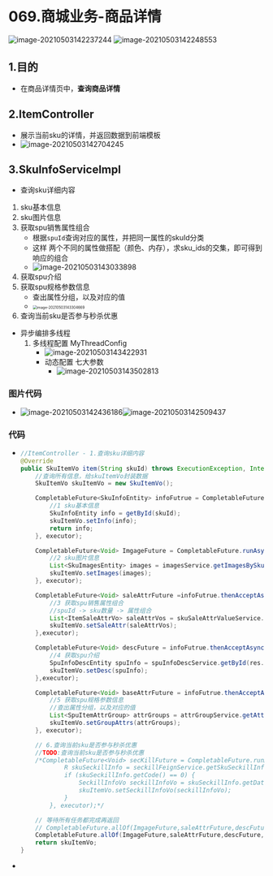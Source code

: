 # 069.商城业务-商品详情

![image-20210503142237244](https://raw.githubusercontent.com/TWDH/Leetcode-From-Zero/pictures/img/image-20210503142237244.png)
![image-20210503142248553](https://raw.githubusercontent.com/TWDH/Leetcode-From-Zero/pictures/img/image-20210503142248553.png)

## 1.目的

* 在商品详情页中，**查询商品详情**

## 2.ItemController

* 展示当前sku的详情，并返回数据到前端模板
* ![image-20210503142704245](https://raw.githubusercontent.com/TWDH/Leetcode-From-Zero/pictures/img/image-20210503142704245.png)

## 3.SkuInfoServiceImpl

- 查询sku详细内容

1. sku基本信息
2. sku图片信息
3. 获取spu销售属性组合
   - 根据`spuId`查询对应的属性，并把同一属性的skuId分类
   - 这样 两个不同的属性做搭配（颜色、内存），求sku_ids的交集，即可得到响应的组合
   - ![image-20210503143033898](https://raw.githubusercontent.com/TWDH/Leetcode-From-Zero/pictures/img/image-20210503143033898.png)
4. 获取spu介绍
5. 获取spu规格参数信息
   - 查出属性分组，以及对应的值
   - <img src="https://raw.githubusercontent.com/TWDH/Leetcode-From-Zero/pictures/img/image-20210503143304669.png" alt="image-20210503143304669" style="zoom:50%;" />
6. 查询当前sku是否参与秒杀优惠

- 异步编排多线程
  1. 多线程配置 MyThreadConfig
     - ![image-20210503143422931](https://raw.githubusercontent.com/TWDH/Leetcode-From-Zero/pictures/img/image-20210503143422931.png)
     - 动态配置 七大参数
       - ![image-20210503143502813](https://raw.githubusercontent.com/TWDH/Leetcode-From-Zero/pictures/img/image-20210503143502813.png)

### 图片代码

* ![image-20210503142436186](https://raw.githubusercontent.com/TWDH/Leetcode-From-Zero/pictures/img/image-20210503142436186.png)![image-20210503142509437](https://raw.githubusercontent.com/TWDH/Leetcode-From-Zero/pictures/img/image-20210503142509437.png)

### 代码

* ```java
  //ItemController - 1.查询sku详细内容
  @Override
  public SkuItemVo item(String skuId) throws ExecutionException, InterruptedException {
      //查询所有信息，给skuItemVo封装数据
      SkuItemVo skuItemVo = new SkuItemVo();
  
      CompletableFuture<SkuInfoEntity> infoFutrue = CompletableFuture.supplyAsync(() -> {
          //1 sku基本信息
          SkuInfoEntity info = getById(skuId);
          skuItemVo.setInfo(info);
          return info;
      }, executor);
  
      CompletableFuture<Void> ImgageFuture = CompletableFuture.runAsync(() -> {
          //2 sku图片信息
          List<SkuImagesEntity> images = imagesService.getImagesBySkuId(skuId);
          skuItemVo.setImages(images);
      }, executor);
  
      CompletableFuture<Void> saleAttrFuture =infoFutrue.thenAcceptAsync(res -> {
          //3 获取spu销售属性组合
          //spuId -> sku数量 -> 属性组合
          List<ItemSaleAttrVo> saleAttrVos = skuSaleAttrValueService.getSaleAttrsBuSpuId(res.getSpuId());
          skuItemVo.setSaleAttr(saleAttrVos);
      },executor);
  
      CompletableFuture<Void> descFuture = infoFutrue.thenAcceptAsync(res -> {
          //4 获取spu介绍
          SpuInfoDescEntity spuInfo = spuInfoDescService.getById(res.getSpuId());
          skuItemVo.setDesc(spuInfo);
      },executor);
  
      CompletableFuture<Void> baseAttrFuture = infoFutrue.thenAcceptAsync(res -> {
          //5 获取spu规格参数信息
          //查出属性分组，以及对应的值
          List<SpuItemAttrGroup> attrGroups = attrGroupService.getAttrGroupWithAttrsBySpuId(res.getSpuId(), res.getCatalogId());
          skuItemVo.setGroupAttrs(attrGroups);
      }, executor);
  
      // 6.查询当前sku是否参与秒杀优惠
      //TODO:查询当前sku是否参与秒杀优惠
      /*CompletableFuture<Void> secKillFuture = CompletableFuture.runAsync(() -> {
              R skuSeckillInfo = seckillFeignService.getSkuSeckillInfo(skuId);
              if (skuSeckillInfo.getCode() == 0) {
                  SeckillInfoVo seckillInfoVo = skuSeckillInfo.getData(new TypeReference<SeckillInfoVo>() {});
                  skuItemVo.setSeckillInfoVo(seckillInfoVo);
              }
          }, executor);*/
  
      // 等待所有任务都完成再返回
      // CompletableFuture.allOf(ImgageFuture,saleAttrFuture,descFuture,baseAttrFuture,secKillFuture).get();
      CompletableFuture.allOf(ImgageFuture,saleAttrFuture,descFuture,baseAttrFuture).get();
      return skuItemVo;
  }
  ```

* 
